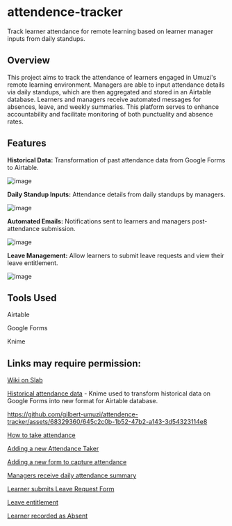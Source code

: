 # attendence-tracker
Track learner attendance for remote learning based on learner manager inputs from daily standups. 

## Overview
This project aims to track the attendance of learners engaged in Umuzi's remote learning environment. Managers are able to input attendance details via daily standups, which are then aggregated and stored in an Airtable database. Learners and managers receive automated messages for absences, leave, and weekly summaries. This platform serves to enhance accountability and facilitate monitoring of both punctuality and absence rates.

## Features
**Historical Data:** Transformation of past attendance data from Google Forms to Airtable.

![image](https://github.com/gilbert-umuzi/attendence-tracker/assets/68329360/e6eaa962-32fd-45de-9c2e-b141f7efcc28)

**Daily Standup Inputs:** Attendance details from daily standups by managers.

![image](https://github.com/gilbert-umuzi/attendence-tracker/assets/68329360/2ecfada1-602d-435f-a54b-ded7e88b7086)

**Automated Emails:** Notifications sent to learners and managers post-attendance submission.

![image](https://github.com/gilbert-umuzi/attendence-tracker/assets/68329360/3da3dd13-8254-4e3c-8bb2-28ac42643e2f)

**Leave Management:** Allow learners to submit leave requests and view their leave entitlement.

![image](https://github.com/gilbert-umuzi/attendence-tracker/assets/68329360/f18d7050-dc56-48c5-995e-b2e504975450)

## Tools Used
Airtable

Google Forms

Knime

## Links may require permission:

[Wiki on Slab](https://umuzi.slab.com/topics/%F0%9F%8E%81-attendance-edl1kqiv)

[Historical attendance data](https://umuzi.slab.com/posts/historical-attendance-data-tl2xo5ig) - Knime used to transform historical data on Google Forms into new format for Airtable database.

https://github.com/gilbert-umuzi/attendence-tracker/assets/68329360/645c2c0b-1b52-47b2-a143-3d54323114e8

[How to take attendance](https://umuzi.slab.com/posts/how-to-take-attendance-s1rl4kzk)

[Adding a new Attendance Taker](https://umuzi.slab.com/posts/adding-a-new-attendance-taker-ka9bl492)

[Adding a new form to capture attendance](https://umuzi.slab.com/posts/adding-a-new-form-to-capture-attendance-t1qlpn4n)

[Managers receive daily attendance summary](https://umuzi.slab.com/posts/managers-receive-daily-attendance-summary-4oxbfkfv)

[Learner submits Leave Request Form](https://umuzi.slab.com/posts/learner-submits-leave-request-form-6mtjfae5)

[Leave entitlement](https://umuzi.slab.com/posts/leave-entitlement-77xjtqin)

[Learner recorded as Absent](https://umuzi.slab.com/posts/learner-recorded-as-absent-fwf8pb3n)
